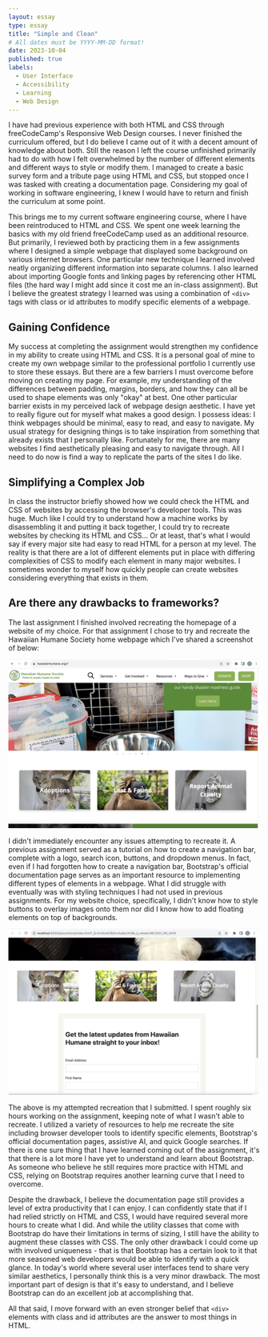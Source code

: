 ```yaml
---
layout: essay
type: essay
title: "Simple and Clean"
# All dates must be YYYY-MM-DD format!
date: 2023-10-04
published: true
labels:
  - User Interface
  - Accessibility
  - Learning
  - Web Design
---
```


I have had previous experience with both HTML and CSS through freeCodeCamp's Responsive Web Design courses. I never finished the curriculum offered, but I do believe I came out of it with a decent amount of knowledge about both. Still the reason I left the course unfinished primarily had to do with how I felt overwhelmed by the number of different elements and different ways to style or modify them. I managed to create a basic survey form and a tribute page using HTML and CSS, but stopped once I was tasked with creating a documentation page. Considering my goal of working in software engineering, I knew I would have to return and finish the curriculum at some point.

This brings me to my current software engineering course, where I have been reintroduced to HTML and CSS. We spent one week learning the basics with my old friend freeCodeCamp used as an additional resource. But primarily, I reviewed both by practicing them in a few assignments where I designed a simple webpage that displayed some background on various internet browsers. One particular new technique I learned involved neatly organizing different information into separate columns. I also learned about importing Google fonts and linking pages by referencing other HTML files (the hard way I might add since it cost me an in-class assignment). But I believe the greatest strategy I learned was using a combination of `<div>` tags with class or id attributes to modify specific elements of a webpage.

## Gaining Confidence

My success at completing the assignment would strengthen my confidence in my ability to create using HTML and CSS. It is a personal goal of mine to create my own webpage similar to the professional portfolio I currently use to store these essays. But there are a few barriers I must overcome before moving on creating my page. For example, my understanding of the differences between padding, margins, borders, and how they can all be used to shape elements was only "okay" at best. One other particular barrier exists in my perceived lack of webpage design aesthetic. I have yet to really figure out for myself what makes a good design. I possess ideas: I think webpages should be minimal, easy to read, and easy to navigate. My usual strategy for designing things is to take inspiration from something that already exists that I personally like. Fortunately for me, there are many websites I find aesthetically pleasing and easy to navigate through. All I need to do now is find a way to replicate the parts of the sites I do like.

## Simplifying a Complex Job

In class the instructor briefly showed how we could check the HTML and CSS of websites by accessing the browser's developer tools. This was huge. Much like I could try to understand how a machine works by disassembling it and putting it back together, I could try to recreate websites by checking its HTML and CSS... Or at least, that's what I would say if every major site had easy to read HTML for a person at my level. The reality is that there are a lot of different elements put in place with differing complexities of CSS to modify each element in many major websites. I sometimes wonder to myself how quickly people can create websites considering everything that exists in them.

## Are there any drawbacks to frameworks?

The last assignment I finished involved recreating the homepage of a website of my choice. For that assignment I chose to try and recreate the Hawaiian Humane Society home webpage which I've shared a screenshot of below:

<img class="img-fluid" src="../img/humane-society-screenshot.png" width="500px">

I didn't immediately encounter any issues attempting to recreate it. A previous assignment served as a tutorial on how to create a navigation bar, complete with a logo, search icon, buttons, and dropdown menus. In fact, even if I had forgotten how to create a navigation bar, Bootstrap's official documentation page serves as an important resource to implementing different types of elements in a webpage. What I did struggle with eventually was with styling techniques I had not used in previous assignments. For my website choice, specifically, I didn't know how to style buttons to overlay images onto them nor did I know how to add floating elements on top of backgrounds.

<img class="img-fluid" src="../img/humane-society-bootstrap.png" width="500px">

The above is my attempted recreation that I submitted. I spent roughly six hours working on the assignment, keeping note of what I wasn't able to recreate. I utilized a variety of resources to help me recreate the site including browser developer tools to identify specific elements, Bootstrap's official documentation pages, assistive AI, and quick Google searches. If there is one sure thing that I have learned coming out of the assignment, it's that there is a lot more I have yet to understand and learn about Bootstrap. As someone who believe he still requires more practice with HTML and CSS, relying on Bootstrap requires another learning curve that I need to overcome.

Despite the drawback, I believe the documentation page still provides a level of extra productivity that I can enjoy. I can confidently state that if I had relied strictly on HTML and CSS, I would have required several more hours to create what I did. And while the utility classes that come with Bootstrap do have their limitations in terms of sizing, I still have the ability to augment these classes with CSS. The only other drawback I could come up with involved uniqueness - that is that Bootstrap has a certain look to it that more seasoned web developers would be able to identify with a quick glance. In today's world where several user interfaces tend to share very similar aesthetics, I personally think this is a very minor drawback. The most important part of design is that it's easy to understand, and I believe Bootstrap can do an excellent job at accomplishing that.

All that said, I move forward with an even stronger belief that `<div>` elements with class and id attributes are the answer to most things in HTML.
